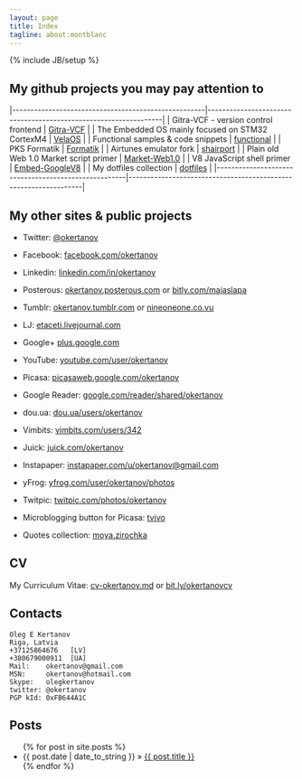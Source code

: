 ```yaml
---
layout: page
title: Index
tagline: about:montblanc
---
```

{% include JB/setup %}

## My github projects you may pay attention to
|-----------------------------------------------------|-----------------------------------------------------------------|
| Gitra-VCF - version control frontend                | [Gitra-VCF](http://github.com/okertanov/Gitra-VCF)              |
| The Embedded OS mainly focused on STM32 CortexM4    | [VelaOS](http://github.com/okertanov/VelaOS)                    |
| Functional samples & code snippets                  | [functional](http://github.com/okertanov/functional)            |
| PKS Formatik                                        | [Formatik](http://github.com/okertanov/Formatik)                |
| Airtunes emulator fork                              | [shairport](http://github.com/okertanov/shairport)              |
| Plain old Web 1.0 Market script primer              | [Market-Web1.0](http://github.com/okertanov/Market-Web1.0)      |
| V8 JavaScript shell primer                          | [Embed-GoogleV8](http://github.com/okertanov/Embed-GoogleV8)    |
| My dotfiles collection                              | [dotfiles](http://github.com/okertanov/dotfiles)                |
|-----------------------------------------------------|-----------------------------------------------------------------|

## My other sites & public projects
* Twitter:   [@okertanov](https://twitter.com/okertanov)
* Facebook:  [facebook.com/okertanov](https://www.facebook.com/okertanov)
* Linkedin:  [linkedin.com/in/okertanov](http://www.linkedin.com/in/okertanov)
* Posterous: [okertanov.posterous.com](http://okertanov.posterous.com/) or [bitly.com/majaslapa](https://bitly.com/majaslapa)
* Tumblr:    [okertanov.tumblr.com](http://okertanov.tumblr.com/) or [nineoneone.co.vu](http://nineoneone.co.vu/)
* LJ:        [etaceti.livejournal.com](http://etaceti.livejournal.com/)
* Google+    [plus.google.com](https://plus.google.com/115743695860024529123)
* YouTube:   [youtube.com/user/okertanov](http://www.youtube.com/user/okertanov)
* Picasa:    [picasaweb.google.com/okertanov](https://picasaweb.google.com/okertanov)
* Google Reader: [google.com/reader/shared/okertanov](http://www.google.com/reader/shared/okertanov)

* dou.ua: [dou.ua/users/okertanov](http://dou.ua/users/okertanov/)
* Vimbits: [vimbits.com/users/342](http://vimbits.com/users/342)
* Juick: [juick.com/okertanov](http://juick.com/okertanov/)
* Instapaper: [instapaper.com/u/okertanov@gmail.com](http://www.instapaper.com/u/okertanov@gmail.com)
* yFrog:      [yfrog.com/user/okertanov/photos](http://yfrog.com/user/okertanov/photos)
* Twitpic:    [twitpic.com/photos/okertanov](http://twitpic.com/photos/okertanov)

* Microblogging button for Picasa: [tvivo](http://tvivo.espectrale.com/)
* Quotes collection: [moya.zirochka](http://moya.zirochka.com/)

## CV
My Curriculum Vitae: [cv-okertanov.md](https://github.com/okertanov/functional/blob/master/text/cv/cv-okertanov.md#readme) or [bit.ly/okertanovcv](http://bit.ly/okertanovcv)

## Contacts
    Oleg E Kertanov
    Riga, Latvia
    +37125864676   [LV]
    +380679000911  [UA]
    Mail:    okertanov@gmail.com
    MSN:     okertanov@hotmail.com
    Skype:   olegkertanov
    twitter: @okertanov
    PGP kId: 0xFB644A1C


## Posts
<ul class="posts">
  {% for post in site.posts %}
    <li><span>{{ post.date | date_to_string }}</span> &raquo; <a href="{{ BASE_PATH }}{{ post.url }}">{{ post.title }}</a></li>
  {% endfor %}
</ul>

